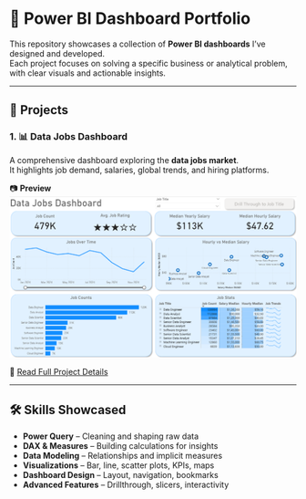 # 📂 Power BI Dashboard Portfolio  

This repository showcases a collection of **Power BI dashboards** I’ve designed and developed.  
Each project focuses on solving a specific business or analytical problem, with clear visuals and actionable insights.  

---

## 📌 Projects  

### 1. 📊 Data Jobs Dashboard  
A comprehensive dashboard exploring the **data jobs market**.  
It highlights job demand, salaries, global trends, and hiring platforms.  

📷 **Preview**  
![Dashboard Preview](./Images/dashboard_page1.png)  

🔗 [Read Full Project Details](./Data_job_projects/README.md)  

---

## 🛠 Skills Showcased  
- **Power Query** – Cleaning and shaping raw data  
- **DAX & Measures** – Building calculations for insights  
- **Data Modeling** – Relationships and implicit measures  
- **Visualizations** – Bar, line, scatter plots, KPIs, maps  
- **Dashboard Design** – Layout, navigation, bookmarks  
- **Advanced Features** – Drillthrough, slicers, interactivity  
